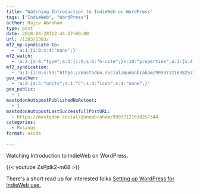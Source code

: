 ```yaml
---
title: "Watching Introduction to IndieWeb on WordPress"
tags: ["IndieWeb", "WordPress"]
author: Rajiv Abraham
type: post
date: 2018-04-28T12:44:17+00:00
url: /1383/1383/
mf2_mp-syndicate-to:
  - 'a:1:{i:0;s:4:"none";}'
mf2_watch:
  - 'a:2:{s:4:"type";a:1:{i:0;s:6:"h-cite";}s:10:"properties";a:3:{s:4:"name";a:1:{i:0;s:7:"YouTube";}s:3:"url";a:1:{i:0;s:43:"https://www.youtube.com/watch?v=ZsPjdk2-m68";}s:11:"publication";a:1:{i:0;s:11:"youtube.com";}}}'
mf2_syndication:
  - 'a:1:{i:0;s:53:"https://mastodon.social/@unoabraham/99937121638257344";}'
geo_weather:
  - 'a:2:{s:5:"units";s:1:"C";s:4:"icon";s:4:"none";}'
geo_public:
  - 1
mastodonAutopostPublishedNoRetoot:
  - 1
mastodonAutopostLastSuccessfullPostURL:
  - https://mastodon.social/@unoabraham/99937121638257344
categories:
  - Musings
format: aside

---
```

Watching Introduction to IndieWeb on WordPress.

{{< youtube ZsPjdk2-m68 >}}

There's a short read up for interested folks <a href="http://boffosocko.com/2018/04/27/setting-up-wordpress-for-indieweb-use/" target="_blank" rel="noopener">Setting up WordPress for IndieWeb use.
